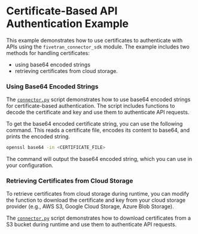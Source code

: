 # Certificate-Based API Authentication Example

This example demonstrates how to use certificates to authenticate with APIs using the `fivetran_connector_sdk` module. The example includes two methods for handling certificates: 
- using base64 encoded strings
- retrieving certificates from cloud storage.


### Using Base64 Encoded Strings

The [`connector.py`](./using_base64_encoded_certificate/connector.py) script demonstrates how to use base64 encoded strings for certificate-based authentication. The script includes functions to decode the certificate and key and use them to authenticate API requests.

To get the base64 encoded certificate string, you can use the following command. This reads a certificate file, encodes its content to base64, and prints the encoded string.

```bash
openssl base64 -in <CERTIFICATE_FILE>
```

The command will output the base64 encoded string, which you can use in your configuration.


### Retrieving Certificates from Cloud Storage

To retrieve certificates from cloud storage during runtime, you can modify the function to download the certificate and key from your cloud storage provider (e.g., AWS S3, Google Cloud Storage, Azure Blob Storage).

The [`connector.py`](./retrieve_from_cloud/connector.py) script demonstrates how to download certificates from a S3 bucket during runtime and use them to authenticate API requests.